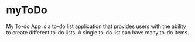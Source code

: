 # myToDo
My To-do App is a to-do list application that provides users with the ability to create different to-do lists. A single to-do list can have many to-do items. 
